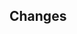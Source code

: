 <!-- Please make sure there is an issue that this PR is correlated to. -->

## Changes

<!-- If there are frontend changes, please include screenshots. -->
